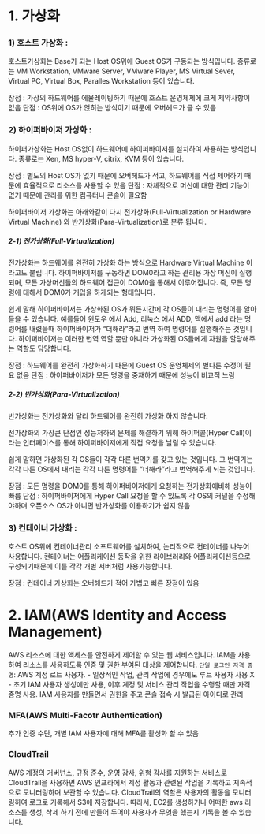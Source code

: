 # 1. 가상화
### 1) 호스트 가상화 :

호스트가상화는 Base가 되는 Host OS위에 Guest OS가 구동되는 방식입니다. 종류로는 VM Workstation, VMware Server, VMware Player, MS Virtual Sever, Virtual PC, Virtual Box, Paralles Workstation 등이 있습니다.

장점 : 가상의 하드웨어를 에뮬레이팅하기 때문에 호스트 운영체제에 크게 제약사항이 없음
단점 : OS위에 OS가 얹히는 방식이기 때문에 오버헤드가 클 수 있음

### 2) 하이퍼바이저 가상화 :

하이퍼가상화는 Host OS없이 하드웨어에 하이퍼바이저를 설치하여 사용하는 방식입니다. 종류로는  Xen, MS hyper-V, citrix, KVM 등이 있습니다.

장점 : 별도의 Host OS가 없기 때문에 오버헤드가 적고, 하드웨어를 직접 제어하기 때문에 효율적으로 리소스를 사용할 수 있음
단점 : 자체적으로 머신에 대한 관리 기능이 없기 때문에 관리를 위한 컴퓨터나 콘솔이 필요함

하이퍼바이저 가상화는 아래와같이 다시 전가상화(Full-Virtualization or Hardware Virtual Machine)  와 반가상화(Para-Virtualization)로 분류 됩니다.

##### 2-1) 전가상화(Full-Virtualization)

전가상화는 하드웨어를 완전히 가상화 하는 방식으로 Hardware Virtual Machine 이라고도 불립니다.
하이퍼바이저를 구동하면 DOM0라고 하는 관리용 가상 머신이 실행되며, 모든 가상머신들의 하드웨어 접근이 DOM0을 통해서 이루어집니다.
즉, 모든 명령에 대해서 DOM0가 개입을 하게되는 형태입니다.

쉽게 말해 하이퍼바이저는 가상화된 OS가 뭐든지간에 각 OS들이 내리는 명령어를 알아들을 수 있습니다.
예를들어 윈도우 에서 Add, 리눅스 에서 ADD, 맥에서 add 라는 명령어를 내렸을때  하이퍼바이저가 “더해라”라고 번역 하여 명령어를 실행해주는 것입니다.
하이퍼바이저는 이러한 번역 역할 뿐만 아니라 가상화된 OS들에게 자원을 할당해주는 역할도 담당합니다.

장점 : 하드웨어를 완전히 가상화하기 때문에 Guest OS 운영체제의 별다른 수정이 필요 없음
단점 : 하이퍼바이저가 모든 명령을 중재하기 때문에 성능이 비교적 느림
##### 2-2) 반가상화(Para-Virtualization)

반가상화는 전가상화와 달리 하드웨어를 완전히 가상화 하지 않습니다.

전가상화의 가장큰 단점인 성능저하의 문제를 해결하기 위해 하이퍼콜(Hyper Call)이라는 인터페이스를 통해 하이퍼바이저에게 직접 요청을 날릴 수 있습니다.

쉽게 말하면 가상화된 각 OS들이 각각 다른 번역기를 갖고 있는 것입니다. 그 번역기는 각각 다른 OS에서 내리는 각각 다른 명령어를 “더해라”라고 번역해주게 되는 것입니다.

장점 : 모든 명령을 DOM0를 통해 하이퍼바이저에게 요청하는 전가상화에비해 성능이 빠름
단점 : 하이퍼바이저에게 Hyper Call 요청을 할 수 있도록 각 OS의 커널을 수정해야하며 오픈소스 OS가 아니면 반가상화를 이용하기가 쉽지 않음

### 3) 컨테이너 가상화 :
호스트 OS위에 컨테이너관리 소프트웨어를 설치하여, 논리적으로 컨테이너를 나누어 사용합니다.
컨테이너는 어플리케이션 동작을 위한 라이브러리와 어플리케이션등으로 구성되기때문에 이를 각각 개별 서버처럼 사용가능합니다.

장점 : 컨테이너 가상화는 오버헤드가 적어 가볍고 빠른 장점이 있음

# 2. IAM(AWS Identity and Access Management)
AWS 리소스에 대한 액세스를 안전하게 제어할 수 있는 웹 서비스입니다. IAM을 사용하여 리소스를 사용하도록 인증 및 권한 부여된 대상을 제어합니다.
`단일 로그인 자격 증명`: AWS 계정 로트 사용자.
    - 일상적인 작업, 관리 작업에 경우에도 루트 사용자 사용 X
    - 초기 IAM 사용자 생성에만 사용, 이후 계정 및 서비스 관리 작업을 수행할 때만 자격 증명 사용.
IAM 사용자를 만들면서 권한을 주고 콘솔 접속 시 발급된 아이디로 관리

### MFA(AWS Multi-Facotr Authentication)
추가 인증 수단, 개별 IAM 사용자에 대해 MFA를 활성화 할 수 있음

### CloudTrail
AWS 계정의 거버넌스, 규정 준수, 운영 감사, 위험 감사를 지원하는 서비스로  CloudTrail을 사용하면 AWS 인프라에서 계정 활동과 관련된 작업을 기록하고 지속적으로 모니터링하며 보관할 수 있습니다.
CloudTrail의 역할은 사용자의 활동을 모니터링하여 로그로 기록해서 S3에 저장합니다. 
따라서, EC2를 생성하거나 어떠한 aws 리소스를 생성, 삭제 하기 전에 만들어 두어야 사용자가 무엇을 했는지 기록을 볼 수 있습니다. 